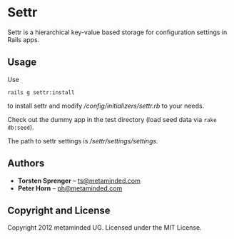 Settr
=====

Settr is a hierarchical key-value based storage for configuration settings in Rails apps.

Usage
-----

Use 

`rails g settr:install` 

to install settr and modify */config/initializers/settr.rb* to your needs.

Check out the dummy app in the test directory (load seed data via `rake db:seed`).

The path to settr settings is */settr/settings/settings*.

Authors
-------

* **Torsten Sprenger** – [ts@metaminded.com](mailto:ts@metaminded.com)
* **Peter Horn** – [ph@metaminded.com](mailto:ph@metaminded.com)

Copyright and License
---------------------

Copyright 2012 metaminded UG. Licensed under the MIT License.